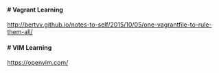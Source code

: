 #### # Vagrant Learning

http://bertvv.github.io/notes-to-self/2015/10/05/one-vagrantfile-to-rule-them-all/


#### # VIM Learning

https://openvim.com/

